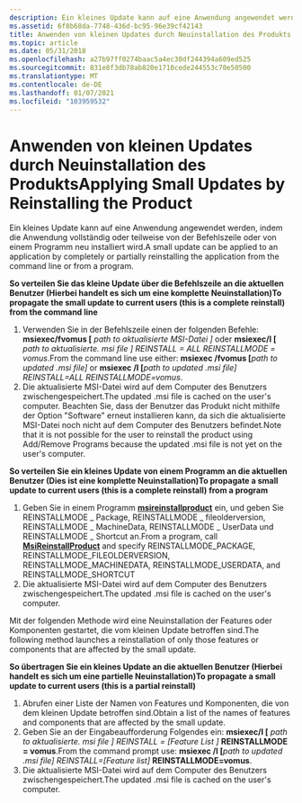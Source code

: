 ```yaml
---
description: Ein kleines Update kann auf eine Anwendung angewendet werden, indem die Anwendung vollständig oder teilweise von der Befehlszeile oder von einem Programm neu installiert wird.
ms.assetid: 6f8b68da-7748-436d-bc95-96e39cf42143
title: Anwenden von kleinen Updates durch Neuinstallation des Produkts
ms.topic: article
ms.date: 05/31/2018
ms.openlocfilehash: a27b97ff0274baac5a4ec30df244394a609ed525
ms.sourcegitcommit: 831e8f3db78ab820e1710cede244553c70e50500
ms.translationtype: MT
ms.contentlocale: de-DE
ms.lasthandoff: 01/07/2021
ms.locfileid: "103959532"
---
```

# <a name="applying-small-updates-by-reinstalling-the-product"></a><span data-ttu-id="aae3c-103">Anwenden von kleinen Updates durch Neuinstallation des Produkts</span><span class="sxs-lookup"><span data-stu-id="aae3c-103">Applying Small Updates by Reinstalling the Product</span></span>

<span data-ttu-id="aae3c-104">Ein kleines Update kann auf eine Anwendung angewendet werden, indem die Anwendung vollständig oder teilweise von der Befehlszeile oder von einem Programm neu installiert wird.</span><span class="sxs-lookup"><span data-stu-id="aae3c-104">A small update can be applied to an application by completely or partially reinstalling the application from the command line or from a program.</span></span>

<span data-ttu-id="aae3c-105">**So verteilen Sie das kleine Update über die Befehlszeile an die aktuellen Benutzer (Hierbei handelt es sich um eine komplette Neuinstallation)**</span><span class="sxs-lookup"><span data-stu-id="aae3c-105">**To propagate the small update to current users (this is a complete reinstall) from the command line**</span></span>

1.  <span data-ttu-id="aae3c-106">Verwenden Sie in der Befehlszeile einen der folgenden Befehle: **msiexec/fvomus \[** _path to aktualisierte MSI-Datei_ *_\]_* oder **msiexec/I \[** _path to aktualisierte. msi file_ *_\] REINSTALL = ALL REINSTALLMODE = vomus_*.</span><span class="sxs-lookup"><span data-stu-id="aae3c-106">From the command line use either: **msiexec /fvomus \[**_path to updated .msi file_*_\]_* or **msiexec /I \[**_path to updated .msi file_*_\] REINSTALL=ALL REINSTALLMODE=vomus_*.</span></span>
2.  <span data-ttu-id="aae3c-107">Die aktualisierte MSI-Datei wird auf dem Computer des Benutzers zwischengespeichert.</span><span class="sxs-lookup"><span data-stu-id="aae3c-107">The updated .msi file is cached on the user's computer.</span></span> <span data-ttu-id="aae3c-108">Beachten Sie, dass der Benutzer das Produkt nicht mithilfe der Option "Software" erneut installieren kann, da sich die aktualisierte MSI-Datei noch nicht auf dem Computer des Benutzers befindet.</span><span class="sxs-lookup"><span data-stu-id="aae3c-108">Note that it is not possible for the user to reinstall the product using Add/Remove Programs because the updated .msi file is not yet on the user's computer.</span></span>

<span data-ttu-id="aae3c-109">**So verteilen Sie ein kleines Update von einem Programm an die aktuellen Benutzer (Dies ist eine komplette Neuinstallation)**</span><span class="sxs-lookup"><span data-stu-id="aae3c-109">**To propagate a small update to current users (this is a complete reinstall) from a program**</span></span>

1.  <span data-ttu-id="aae3c-110">Geben Sie in einem Programm [**msireinstallproduct**](/windows/desktop/api/Msi/nf-msi-msireinstallproducta) ein, und geben Sie REINSTALLMODE \_ Package, REINSTALLMODE \_ fileolderversion, REINSTALLMODE \_ MachineData, REINSTALLMODE \_ UserData und REINSTALLMODE \_ Shortcut an.</span><span class="sxs-lookup"><span data-stu-id="aae3c-110">From a program, call [**MsiReinstallProduct**](/windows/desktop/api/Msi/nf-msi-msireinstallproducta) and specify REINSTALLMODE\_PACKAGE, REINSTALLMODE\_FILEOLDERVERSION, REINSTALLMODE\_MACHINEDATA, REINSTALLMODE\_USERDATA, and REINSTALLMODE\_SHORTCUT</span></span>
2.  <span data-ttu-id="aae3c-111">Die aktualisierte MSI-Datei wird auf dem Computer des Benutzers zwischengespeichert.</span><span class="sxs-lookup"><span data-stu-id="aae3c-111">The updated .msi file is cached on the user's computer.</span></span>

<span data-ttu-id="aae3c-112">Mit der folgenden Methode wird eine Neuinstallation der Features oder Komponenten gestartet, die vom kleinen Update betroffen sind.</span><span class="sxs-lookup"><span data-stu-id="aae3c-112">The following method launches a reinstallation of only those features or components that are affected by the small update.</span></span>

<span data-ttu-id="aae3c-113">**So übertragen Sie ein kleines Update an die aktuellen Benutzer (Hierbei handelt es sich um eine partielle Neuinstallation)**</span><span class="sxs-lookup"><span data-stu-id="aae3c-113">**To propagate a small update to current users (this is a partial reinstall)**</span></span>

1.  <span data-ttu-id="aae3c-114">Abrufen einer Liste der Namen von Features und Komponenten, die von dem kleinen Update betroffen sind.</span><span class="sxs-lookup"><span data-stu-id="aae3c-114">Obtain a list of the names of features and components that are affected by the small update.</span></span>
2.  <span data-ttu-id="aae3c-115">Geben Sie an der Eingabeaufforderung Folgendes ein: **msiexec/I \[** _path to aktualisierte. msi file_ *_\] REINSTALL = \[_*_Feature List \]_ **REINSTALLMODE = vomus**.</span><span class="sxs-lookup"><span data-stu-id="aae3c-115">From the command prompt use: **msiexec /I \[**_path to updated .msi file_*_\] REINSTALL=\[_*_Feature list\]_ **REINSTALLMODE=vomus**.</span></span>
3.  <span data-ttu-id="aae3c-116">Die aktualisierte MSI-Datei wird auf dem Computer des Benutzers zwischengespeichert.</span><span class="sxs-lookup"><span data-stu-id="aae3c-116">The updated .msi file is cached on the user's computer.</span></span>

 

 



